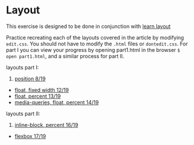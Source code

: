 # Layout

This exercise is designed to be done in conjunction with [learn layout](http://learnlayout.com/)

Practice recreating each of the layouts covered in the article by modifying `edit.css`. You should not have to modify the `.html` files or `dontedit.css`. For part I you can view your progress by opening part1.html in the browser `$ open part1.html`, and a similar process for part II.

layouts part I:
1. [position 8/19](http://learnlayout.com/position-example.html)
- [float, fixed width 12/19](http://learnlayout.com/float-layout.html)
- [float, percent 13/19](http://learnlayout.com/percent.html)
- [media-queries, float, percent 14/19](http://learnlayout.com/media-queries.html)

layouts part II:
1. [inline-block, percent 16/19](http://learnlayout.com/inline-block-layout.html)
- [flexbox 17/19](http://learnlayout.com/flexbox.html)